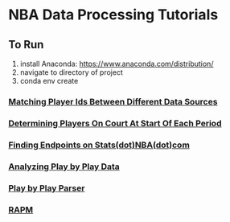 # NBA Data Processing Tutorials

## To Run
1. install Anaconda: https://www.anaconda.com/distribution/
2. navigate to directory of project
3. conda env create


### [Matching Player Ids Between Different Data Sources](deduplicating_sources/)


### [Determining Players On Court At Start Of Each Period](players_on_court/)


### [Finding Endpoints on Stats(dot)NBA(dot)com](finding_endpoints/)


### [Analyzing Play by Play Data](analyze_play_by_play/)


### [Play by Play Parser](play_by_play_parser/)


### [RAPM](rapm/)


